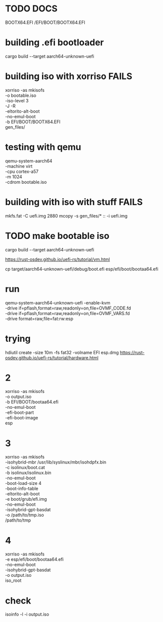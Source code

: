 # TODO DOCS


BOOTX64.EFI
/EFI/BOOT/BOOTX64.EFI

# building .efi bootloader

cargo build --target aarch64-unknown-uefi

# building iso with xorriso FAILS

xorriso -as mkisofs \
    -o bootable.iso \
    -iso-level 3 \
    -J -R \
    -eltorito-alt-boot \
    -no-emul-boot \
    -b EFI/BOOT/BOOTX64.EFI \
    gen_files/


# testing with qemu

qemu-system-aarch64 \
  -machine virt \
  -cpu cortex-a57 \
  -m 1024 \
  -cdrom bootable.iso

# building with iso with stuff FAILS
mkfs.fat -C uefi.img 2880
mcopy -s gen_files/* :: -i uefi.img

# TODO make bootable iso

cargo build --target aarch64-unknown-uefi

https://rust-osdev.github.io/uefi-rs/tutorial/vm.html

cp target/aarch64-unknown-uefi/debug/boot.efi esp/efi/boot/bootaa64.efi

# run

qemu-system-aarch64-unknown-uefi -enable-kvm \
    -drive if=pflash,format=raw,readonly=on,file=OVMF_CODE.fd \
    -drive if=pflash,format=raw,readonly=on,file=OVMF_VARS.fd \
    -drive format=raw,file=fat:rw:esp

# trying

hdiutil create -size 10m -fs fat32 -volname EFI esp.dmg
https://rust-osdev.github.io/uefi-rs/tutorial/hardware.html

# 2
xorriso -as mkisofs \
    -o output.iso \
    -b EFI/BOOT/bootaa64.efi \
    -no-emul-boot \
    -efi-boot-part \
    -efi-boot-image \
    esp

# 3

xorriso -as mkisofs \
  -isohybrid-mbr /usr/lib/syslinux/mbr/isohdpfx.bin \
  -c isolinux/boot.cat \
  -b isolinux/isolinux.bin \
  -no-emul-boot \
  -boot-load-size 4 \
  -boot-info-table \
  -eltorito-alt-boot \
  -e boot/grub/efi.img \
  -no-emul-boot \
  -isohybrid-gpt-basdat \
  -o /path/to/tmp.iso \
  /path/to/tmp

# 4

xorriso -as mkisofs \
  -e esp/efi/boot/bootaa64.efi \
  -no-emul-boot \
  -isohybrid-gpt-basdat \
  -o output.iso \
  iso_root

# check

isoinfo -l -i output.iso
